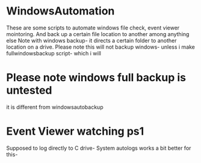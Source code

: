 # WindowsAutomation
These are some scripts to automate windows file check, event viewer mointoring. And back up a certain file location to another among anything else
Note with windows backup- it directs a certain folder to another location on a drive. Please note this will not backup windows- unless i make fullwindowsbackup script- which i will
# Please note windows full backup is untested
it is different from windowsautobackup
# Event Viewer watching ps1
Supposed to log directly to C drive- System autologs works a bit better for this-
